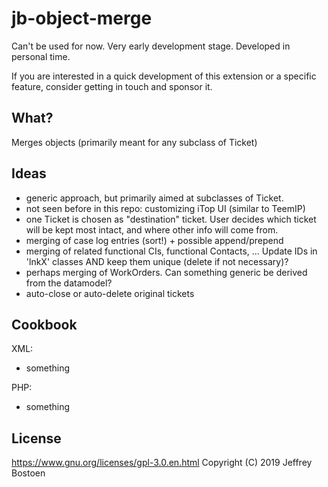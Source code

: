 # jb-object-merge

Can't be used for now. Very early development stage.
Developed in personal time.

If you are interested in a quick development of this extension or a specific feature, consider getting in touch and sponsor it.

## What?
Merges objects (primarily meant for any subclass of Ticket)

## Ideas
* generic approach, but primarily aimed at subclasses of Ticket.
* not seen before in this repo: customizing iTop UI (similar to TeemIP)
* one Ticket is chosen as "destination" ticket. User decides which ticket will be kept most intact, and where other info will come from.
* merging of case log entries (sort!) + possible append/prepend
* merging of related functional CIs, functional Contacts, ... Update IDs in 'lnkX' classes AND keep them unique (delete if not necessary)?
* perhaps merging of WorkOrders. Can something generic be derived from the datamodel? 
* auto-close or auto-delete original tickets

## Cookbook

XML:
- something

PHP:
- something

## License
https://www.gnu.org/licenses/gpl-3.0.en.html
Copyright (C) 2019 Jeffrey Bostoen


